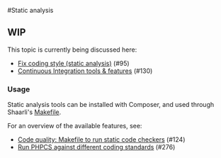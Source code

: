#Static analysis
## WIP
This topic is currently being discussed here:
- [Fix coding style (static analysis)](https://github.com/shaarli/Shaarli/issues/95) (#95)[](.html)
- [Continuous Integration tools & features](https://github.com/shaarli/Shaarli/issues/130) (#130)[](.html)

### Usage
Static analysis tools can be installed with Composer, and used through Shaarli's [Makefile](https://github.com/shaarli/Shaarli/blob/master/Makefile).[](.html)

For an overview of the available features, see:
- [Code quality: Makefile to run static code checkers](https://github.com/shaarli/Shaarli/pull/124) (#124)[](.html)
- [Run PHPCS against different coding standards](https://github.com/shaarli/Shaarli/pull/276) (#276)[](.html)

